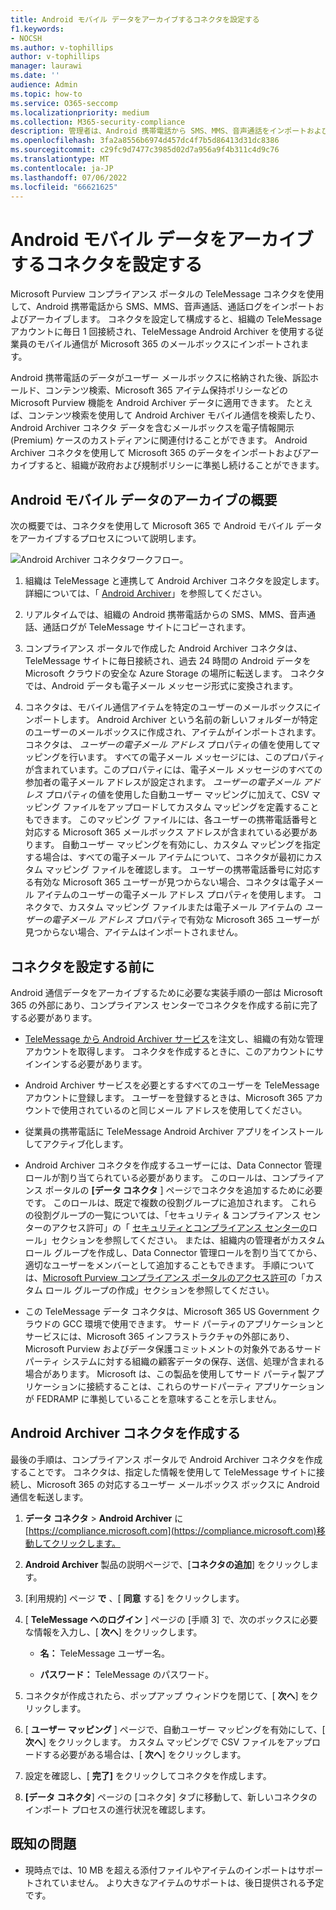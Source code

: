 ```yaml
---
title: Android モバイル データをアーカイブするコネクタを設定する
f1.keywords:
- NOCSH
ms.author: v-tophillips
author: v-tophillips
manager: laurawi
ms.date: ''
audience: Admin
ms.topic: how-to
ms.service: O365-seccomp
ms.localizationpriority: medium
ms.collection: M365-security-compliance
description: 管理者は、Android 携帯電話から SMS、MMS、音声通話をインポートおよびアーカイブするための TeleMessage コネクタを設定できます。 これにより、Microsoft 365 のサード パーティのデータ ソースからデータをアーカイブできるため、訴訟ホールド、コンテンツ検索、アイテム保持ポリシーなどのコンプライアンス機能を使用して、組織のサードパーティ データを管理できます。
ms.openlocfilehash: 3fa2a8556b6974d457dc4f7b5d86413d31dc8386
ms.sourcegitcommit: c29fc9d7477c3985d02d7a956a9f4b311c4d9c76
ms.translationtype: MT
ms.contentlocale: ja-JP
ms.lasthandoff: 07/06/2022
ms.locfileid: "66621625"
---
```

# <a name="set-up-a-connector-to-archive-android-mobile-data"></a>Android モバイル データをアーカイブするコネクタを設定する

Microsoft Purview コンプライアンス ポータルの TeleMessage コネクタを使用して、Android 携帯電話から SMS、MMS、音声通話、通話ログをインポートおよびアーカイブします。 コネクタを設定して構成すると、組織の TeleMessage アカウントに毎日 1 回接続され、TeleMessage Android Archiver を使用する従業員のモバイル通信が Microsoft 365 のメールボックスにインポートされます。

Android 携帯電話のデータがユーザー メールボックスに格納された後、訴訟ホールド、コンテンツ検索、Microsoft 365 アイテム保持ポリシーなどの Microsoft Purview 機能を Android Archiver データに適用できます。 たとえば、コンテンツ検索を使用して Android Archiver モバイル通信を検索したり、Android Archiver コネクタ データを含むメールボックスを電子情報開示 (Premium) ケースのカストディアンに関連付けることができます。 Android Archiver コネクタを使用して Microsoft 365 のデータをインポートおよびアーカイブすると、組織が政府および規制ポリシーに準拠し続けることができます。

## <a name="overview-of-archiving-android-mobile-data"></a>Android モバイル データのアーカイブの概要

次の概要では、コネクタを使用して Microsoft 365 で Android モバイル データをアーカイブするプロセスについて説明します。

![Android Archiver コネクタワークフロー。](../media/AndroidArchiverConnectorWorkflow.png)

1. 組織は TeleMessage と連携して Android Archiver コネクタを設定します。 詳細については、「 [Android Archiver](https://www.telemessage.com/office365-activation-for-android-archiver/)」を参照してください。

2. リアルタイムでは、組織の Android 携帯電話からの SMS、MMS、音声通話、通話ログが TeleMessage サイトにコピーされます。

3. コンプライアンス ポータルで作成した Android Archiver コネクタは、TeleMessage サイトに毎日接続され、過去 24 時間の Android データを Microsoft クラウドの安全な Azure Storage の場所に転送します。 コネクタでは、Android データも電子メール メッセージ形式に変換されます。

4. コネクタは、モバイル通信アイテムを特定のユーザーのメールボックスにインポートします。 Android Archiver という名前の新しいフォルダーが特定のユーザーのメールボックスに作成され、アイテムがインポートされます。 コネクタは、 *ユーザーの電子メール アドレス* プロパティの値を使用してマッピングを行います。 すべての電子メール メッセージには、このプロパティが含まれています。このプロパティには、電子メール メッセージのすべての参加者の電子メール アドレスが設定されます。 *ユーザーの電子メール アドレス* プロパティの値を使用した自動ユーザー マッピングに加えて、CSV マッピング ファイルをアップロードしてカスタム マッピングを定義することもできます。 このマッピング ファイルには、各ユーザーの携帯電話番号と対応する Microsoft 365 メールボックス アドレスが含まれている必要があります。 自動ユーザー マッピングを有効にし、カスタム マッピングを指定する場合は、すべての電子メール アイテムについて、コネクタが最初にカスタム マッピング ファイルを確認します。 ユーザーの携帯電話番号に対応する有効な Microsoft 365 ユーザーが見つからない場合、コネクタは電子メール アイテムのユーザーの電子メール アドレス プロパティを使用します。 コネクタで、カスタム マッピング ファイルまたは電子メール アイテムの *ユーザーの電子メール アドレス* プロパティで有効な Microsoft 365 ユーザーが見つからない場合、アイテムはインポートされません。

## <a name="before-you-set-up-a-connector"></a>コネクタを設定する前に

Android 通信データをアーカイブするために必要な実装手順の一部は Microsoft 365 の外部にあり、コンプライアンス センターでコネクタを作成する前に完了する必要があります。

- [TeleMessage から Android Archiver サービス](https://www.telemessage.com/mobile-archiver/order-mobile-archiver-for-o365)を注文し、組織の有効な管理アカウントを取得します。 コネクタを作成するときに、このアカウントにサインインする必要があります。

- Android Archiver サービスを必要とするすべてのユーザーを TeleMessage アカウントに登録します。 ユーザーを登録するときは、Microsoft 365 アカウントで使用されているのと同じメール アドレスを使用してください。

- 従業員の携帯電話に TeleMessage Android Archiver アプリをインストールしてアクティブ化します。

- Android Archiver コネクタを作成するユーザーには、Data Connector 管理 ロールが割り当てられている必要があります。 このロールは、コンプライアンス ポータルの **[データ コネクタ** ] ページでコネクタを追加するために必要です。 このロールは、既定で複数の役割グループに追加されます。 これらの役割グループの一覧については、「セキュリティ & コンプライアンス センターのアクセス許可」の「 [セキュリティとコンプライアンス センターの](../security/office-365-security/permissions-in-the-security-and-compliance-center.md#roles-in-the-security--compliance-center)ロール」セクションを参照してください。 または、組織内の管理者がカスタムロール グループを作成し、Data Connector 管理ロールを割り当ててから、適切なユーザーをメンバーとして追加することもできます。 手順については、[Microsoft Purview コンプライアンス ポータルのアクセス許可](microsoft-365-compliance-center-permissions.md#create-a-custom-role-group)の「カスタム ロール グループの作成」セクションを参照してください。

- この TeleMessage データ コネクタは、Microsoft 365 US Government クラウドの GCC 環境で使用できます。 サード パーティのアプリケーションとサービスには、Microsoft 365 インフラストラクチャの外部にあり、Microsoft Purview およびデータ保護コミットメントの対象外であるサード パーティ システムに対する組織の顧客データの保存、送信、処理が含まれる場合があります。 Microsoft は、この製品を使用してサード パーティ製アプリケーションに接続することは、これらのサードパーティ アプリケーションが FEDRAMP に準拠していることを意味することを示しません。

## <a name="create-an-android-archiver-connector"></a>Android Archiver コネクタを作成する

最後の手順は、コンプライアンス ポータルで Android Archiver コネクタを作成することです。 コネクタは、指定した情報を使用して TeleMessage サイトに接続し、Microsoft 365 の対応するユーザー メールボックス ボックスに Android 通信を転送します。

1. **データ コネクタ** > **Android Archiver** に [https://compliance.microsoft.com](https://compliance.microsoft.com)移動してクリックします。

2. **Android Archiver** 製品の説明ページで、[**コネクタの追加**] をクリックします。

3. [利用規約] ページ **で** 、[ **同意** する] をクリックします。

4. [ **TeleMessage へのログイン** ] ページの [手順 3] で、次のボックスに必要な情報を入力し、[ **次へ**] をクリックします。

   - **名：** TeleMessage ユーザー名。

   - **パスワード：** TeleMessage のパスワード。

5. コネクタが作成されたら、ポップアップ ウィンドウを閉じて、[ **次へ**] をクリックします。

6. [ **ユーザー マッピング** ] ページで、自動ユーザー マッピングを有効にして、[ **次へ**] をクリックします。 カスタム マッピングで CSV ファイルをアップロードする必要がある場合は、[ **次へ**] をクリックします。

7. 設定を確認し、[ **完了]** をクリックしてコネクタを作成します。

8. **[データ コネクタ**] ページの [コネクタ] タブに移動して、新しいコネクタのインポート プロセスの進行状況を確認します。

## <a name="known-issues"></a>既知の問題

- 現時点では、10 MB を超える添付ファイルやアイテムのインポートはサポートされていません。 より大きなアイテムのサポートは、後日提供される予定です。
